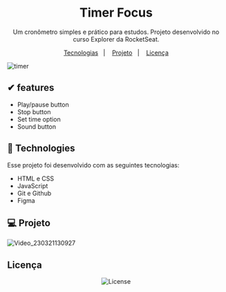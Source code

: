 # <h1 align="center">Timer Focus</h1>

<p align="center">Um cronômetro simples e prático para estudos. Projeto desenvolvido no curso Explorer da RocketSeat.</p>

<p align="center">
  <a href="#-tecnologias">Tecnologias</a>&nbsp;&nbsp;&nbsp;|&nbsp;&nbsp;&nbsp;
  <a href="#-projeto">Projeto</a>&nbsp;&nbsp;&nbsp;|&nbsp;&nbsp;&nbsp;
  <a href="#memo-licença">Licença</a>
</p>

![timer](https://user-images.githubusercontent.com/25981766/226643883-2e668db6-d859-47e8-b103-7982df04c498.png)

## ✔ features

- Play/pause button
- Stop button
- Set time option
- Sound button

## 🚀 Technologies

Esse projeto foi desenvolvido com as seguintes tecnologias:

- HTML e CSS
- JavaScript
- Git e Github
- Figma

## 💻 Projeto
![Video_230321130927](https://user-images.githubusercontent.com/25981766/226672182-dc27b1fa-24c0-4a01-89af-31edebc8a80d.gif)

## Licença
<p align="center">
  <img alt="License" src="https://img.shields.io/static/v1?label=license&message=MIT&color=49AA26&labelColor=000000">
</p> 
